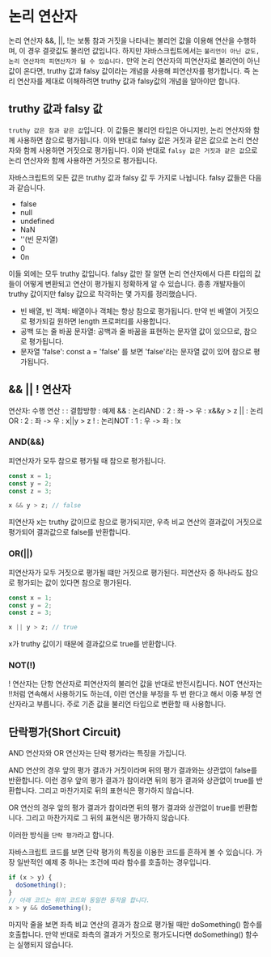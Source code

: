 # 논리 연산자

논리 연산자 &&, ||, !는 보통 참과 거짓을 나타내는 불리언 값을 이용해 연산을 수행하며, 이 경우 결괏값도 불리언 값입니다. 하지만 자바스크립트에서는 `불리언이 아닌 값도, 논리 연산자의 피연산자가 될 수 있습니다.` 만약 논리 연산자의 피연산자로 불리언이 아닌 값이 온다면, truthy 값과 falsy 값이라는 개념을 사용해 피연산자를 평가합니다. 즉 논리 연산자를 제대로 이해하려면 truthy 값과 falsy값의 개념을 알아야만 합니다.

## truthy 값과 falsy 값

`truthy 값은 참과 같은 값`입니다. 이 값들은 불리언 타입은 아니지만, 논리 연산자와 함께 사용하면 참으로 평가됩니다. 이와 반대로 falsy 값은 거짓과 같은 값으로 논리 연산자와 함께 사용하면 거짓으로 평가됩니다. 이와 반대로 `falsy 값은 거짓과 같은 값`으로 논리 연산자와 함께 사용하면 거짓으로 평가됩니다.

자바스크립트의 모든 값은 truthy 값과 falsy 값 두 가지로 나뉩니다. falsy 값들은 다음과 같습니다.

- false
- null
- undefined
- NaN
- ''(빈 문자열)
- 0
- 0n

이들 외에는 모두 truthy 값입니다. falsy 값만 잘 알면 논리 연산자에서 다른 타입의 값들이 어떻게 변환되고 연산이 평가될지 정확하게 알 수 있습니다. 종종 개발자들이 truthy 값이지만 falsy 값으로 착각하는 몇 가지를 정리했습니다.

- 빈 배열, 빈 객체: 배열이나 객체는 항상 참으로 평가됩니다. 만약 빈 배열이 거짓으로 평가되길 원하면 length 프로퍼티를 사용합니다.
- 공백 또는 줄 바꿈 문자열: 공백과 줄 바꿈을 표현하는 문자열 값이 있으므로, 참으로 평가됩니다.
- 문자열 'false': const a = 'false' 를 보면 'false'라는 문자열 값이 있어 참으로 평가됩니다.

## && || ! 연산자

연산자: 수행 연산 : : 결합방향 : 예제
&& : 논리AND : 2 : 좌 -> 우 : x&&y > z
|| : 논리OR : 2 : 좌 -> 우 : x||y > z
! : 논리NOT : 1 : 우 -> 좌 : !x

### AND(&&)

피연산자가 모두 참으로 평가될 때 참으로 평가됩니다.

```javascript
const x = 1;
const y = 2;
const z = 3;

x && y > z; // false
```

피연산자 x는 truthy 값이므로 참으로 평가되지만, 우측 비교 연산의 결과값이 거짓으로 평가되어 결과값으로 false를 반환합니다.

### OR(||)

피연산자가 모두 거짓으로 평가될 떄만 거짓으로 평가된다. 피연산자 중 하나라도 참으로 평가되는 값이 있다면 참으로 평가된다.

```javascript
const x = 1;
const y = 2;
const z = 3;

x || y > z; // true
```

x가 truthy 값이기 때문에 결과값으로 true를 반환합니다.

### NOT(!)

! 연산자는 단항 연산자로 피연산자의 불리언 값을 반대로 반전시킵니다. NOT 연산자는 !!처럼 연속해서 사용하기도 하는데, 이런 연산을 부정을 두 번 한다고 해서 이중 부정 연산자라고 부릅니다. 주로 기존 값을 불리언 타입으로 변환할 때 사용합니다.

## 단락평가(Short Circuit)

AND 연산자와 OR 연산자는 단락 평가라는 특징을 가집니다.

AND 연산의 경우 앞의 평가 결과가 거짓이라며 뒤의 평가 결과와는 상관없이 false를 반환합니다. 이런 경우 앞의 평가 결과가 참이라면 뒤의 평가 결과와 상관없이 true를 반환합니다. 그리고 마찬가지로 뒤의 표현식은 평가하지 않습니다.

OR 연산의 경우 앞의 평가 결과가 참이라면 뒤의 평가 결과와 상관없이 true를 반환합니다. 그리고 마찬가지로 그 뒤의 표현식은 평가하지 않습니다.

이러한 방식을 `단락 평가`라고 합니다.

자바스크립트 코드를 보면 단락 평가의 특징을 이용한 코드를 흔하게 볼 수 있습니다. 가장 일반적인 예제 중 하나는 조건에 따라 함수를 호출하는 경우입니다.

```javascript
if (x > y) {
  doSomething();
}
// 아래 코드는 위의 코드와 동일한 동작을 합니다.
x > y && doSemething();
```

마지막 줄을 보면 좌측 비교 연산의 결과가 참으로 평가될 때만 doSomething() 함수를 호출합니다. 만약 반대로 좌측의 결과가 거짓으로 평가도니다면 doSomething() 함수는 실행되지 않습니다.
